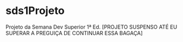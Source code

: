 # sds1Projeto
Projeto da Semana Dev Superior 1ª Ed.
[PROJETO SUSPENSO ATÉ EU SUPERAR A PREGUIÇA DE CONTINUAR ESSA BAGAÇA]

